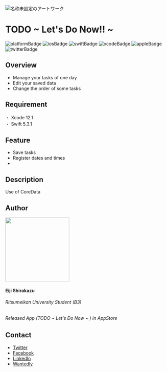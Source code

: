 ![名称未設定のアートワーク](https://user-images.githubusercontent.com/64912886/101236629-110ffa00-3716-11eb-8615-7e861defc529.jpg)
# TODO ~ Let's Do Now!! ~  
![platformBadge](https://img.shields.io/badge/platform-ios-blue?style=plastic)
![iosBadge](https://img.shields.io/badge/ios-14+-blue?style=plastic)
![swiftBadge](https://img.shields.io/badge/swift-5.3.1-orange?style=plastic&logo=swift)
![xcodeBadge](https://img.shields.io/badge/-Xcode-grey.svg?logo=xcode&style=plastic)
![appleBadge](https://img.shields.io/badge/AppStore-grey?style=plastic&logo=apple)
![twitterBadge](https://img.shields.io/badge/twitter-@cychow__app-red?style=plastic)

## Overview
- Manage your tasks of one day
- Edit your saved data
- Change the order of some tasks

## Requirement
・ Xcode 12.1  
・ Swift 5.3.1

## Feature
- Save tasks
- Register dates and times 
- 
## Description
Use of CoreData

## Author
<img src="https://user-images.githubusercontent.com/64912886/101135777-a09ea580-364f-11eb-8e3e-4a7d25158a21.png" width="200"> 

#### Eiji Shirakazu
###### Ritsumeikan University Student (B3)
###### Released App (TODO ~ Let's Do Now ~ ) in AppStore

## Contact
- [Twitter](https://mobile.twitter.com/cychow_app)  
- [Facebook]()  
- [LinkedIn]()  
- [Wantedly]()  

